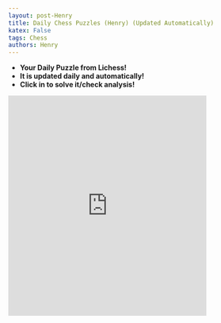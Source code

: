```yaml
---
layout: post-Henry
title: Daily Chess Puzzles (Henry) (Updated Automatically)
katex: False
tags: Chess
authors: Henry
---
```

 - **Your Daily Puzzle from Lichess!**
 - **It is updated daily and automatically!**
 - **Click in to solve it/check analysis!**

 <iframe src="https://lichess.org/training/frame?theme=brown&bg=dark" style="width: 400px; height: 444px;" allowtransparency="true" frameborder="0"></iframe>







